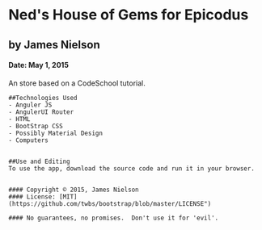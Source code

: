 # Ned's House of Gems for Epicodus
## by James Nielson
#### Date: May 1, 2015

An store based on a CodeSchool tutorial.


    ##Technologies Used
    - Anguler JS
    - AngulerUI Router
    - HTML
    - BootStrap CSS
    - Possibly Material Design
    - Computers


    ##Use and Editing
    To use the app, download the source code and run it in your browser.


    #### Copyright © 2015, James Nielson
    #### License: [MIT](https://github.com/twbs/bootstrap/blob/master/LICENSE")

    #### No guarantees, no promises.  Don't use it for 'evil'.
